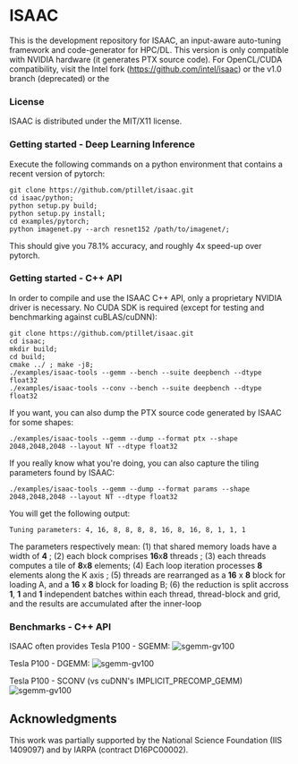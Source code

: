 # ISAAC

This is the development repository for ISAAC, an input-aware auto-tuning framework and code-generator for HPC/DL. This version is only compatible with NVIDIA hardware (it generates PTX source code). For OpenCL/CUDA compatibility, visit the Intel fork (https://github.com/intel/isaac) or the v1.0 branch (deprecated) or the

### License

ISAAC is distributed under the MIT/X11 license.

### Getting started - Deep Learning Inference

Execute the following commands on a python environment that contains a recent version of pytorch:

```
git clone https://github.com/ptillet/isaac.git
cd isaac/python;
python setup.py build;
python setup.py install;
cd examples/pytorch;
python imagenet.py --arch resnet152 /path/to/imagenet/;
```

This should give you 78.1% accuracy, and roughly 4x speed-up over pytorch.

### Getting started - C++ API

In order to compile and use the ISAAC C++ API, only a proprietary NVIDIA driver is necessary. No CUDA SDK is required (except for testing and benchmarking against cuBLAS/cuDNN):

```
git clone https://github.com/ptillet/isaac.git
cd isaac; 
mkdir build; 
cd build;
cmake ../ ; make -j8;
./examples/isaac-tools --gemm --bench --suite deepbench --dtype float32
./examples/isaac-tools --conv --bench --suite deepbench --dtype float32
```

If you want, you can also dump the PTX source code generated by ISAAC for some shapes:
```
./examples/isaac-tools --gemm --dump --format ptx --shape 2048,2048,2048 --layout NT --dtype float32
```

If you really know what you're doing, you can also capture the tiling parameters found by ISAAC:
```
./examples/isaac-tools --gemm --dump --format params --shape 2048,2048,2048 --layout NT --dtype float32
```

You will get the following output:
```
Tuning parameters: 4, 16, 8, 8, 8, 8, 16, 8, 16, 8, 1, 1, 1
```

The parameters respectively mean:
(1) that shared memory loads have a width of **4** ; 
(2) each block comprises **16**x**8** threads ; 
(3) each threads computes a tile of **8**x**8** elements; 
(4) Each loop iteration processes **8** elements along the K axis ; 
(5) threads are rearranged  as a **16** x **8** block for loading A, and a **16** x **8** block for loading B; 
(6) the  reduction is split accross **1**, **1** and **1** independent batches within each thread, thread-block and grid, and the results are accumulated after the inner-loop


### Benchmarks - C++ API
ISAAC often provides 
Tesla P100 - SGEMM:
![sgemm-gv100](https://github.com/ptillet/isaac/blob/master/documentation/bench/gv100/sgemm.png?raw=true)

Tesla P100 - DGEMM:
![sgemm-gv100](https://github.com/ptillet/isaac/blob/master/documentation/bench/gv100/dgemm.png?raw=true)

Tesla P100 - SCONV (vs cuDNN's IMPLICIT_PRECOMP_GEMM)
![sgemm-gv100](https://github.com/ptillet/isaac/blob/master/documentation/bench/gv100/sconv.png?raw=true)

## Acknowledgments

This work was partially supported by the National Science Foundation (IIS 1409097) and by IARPA (contract D16PC00002).

